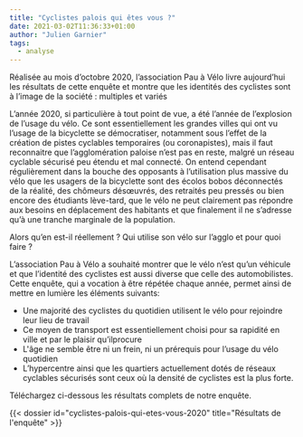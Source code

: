 ```yaml
---
title: "Cyclistes palois qui êtes vous ?"
date: 2021-03-02T11:36:33+01:00
author: "Julien Garnier"
tags:
  - analyse
---
```

Réalisée au mois d’octobre 2020, l’association Pau à Vélo livre aujourd’hui les résultats de cette enquête et montre que les identités des cyclistes sont à l’image de la société : multiples et variés

L’année 2020, si particulière à tout point de vue, a été l’année de l’explosion de l’usage du vélo. Ce sont essentiellement les grandes villes qui ont vu l’usage de la bicyclette se démocratiser, notamment sous l’effet de la création de pistes cyclables temporaires (ou coronapistes),  mais il faut reconnaitre que l’agglomération paloise n’est pas en reste, malgré un réseau cyclable sécurisé peu étendu et mal connecté. On entend cependant régulièrement dans la bouche des opposants à l’utilisation plus massive du vélo que les usagers de la bicyclette sont des écolos bobos déconnectés de la réalité, des chômeurs désœuvrés, des retraités peu pressés ou bien encore des étudiants lève-tard, que le vélo ne peut clairement pas répondre aux besoins en déplacement des habitants et que finalement il ne s’adresse qu’à une tranche marginale de la population.

Alors qu’en est-il réellement ? Qui utilise son vélo sur l’agglo et pour quoi faire ?

L’association Pau à Vélo a souhaité montrer que le vélo n’est qu’un véhicule et que l’identité des cyclistes est aussi diverse que celle des automobilistes. Cette enquête, qui a vocation à être répétée chaque année, permet ainsi de mettre en lumière les éléments suivants:

- Une majorité des cyclistes du quotidien utilisent le vélo pour rejoindre leur lieu de travail
- Ce moyen de transport est essentiellement choisi pour sa rapidité en ville et par le plaisir qu’ilprocure 
- L'âge ne semble être ni un frein, ni un prérequis pour l’usage du vélo quotidien
- L’hypercentre ainsi que les quartiers actuellement dotés de réseaux cyclables sécurisés sont ceux où la densité de cyclistes est la plus forte.

Téléchargez ci-dessous les résultats complets de notre enquête.

<div class="pure-g trombi">
{{< dossier id="cyclistes-palois-qui-etes-vous-2020" title="Résultats de l'enquête" >}}
</div>
